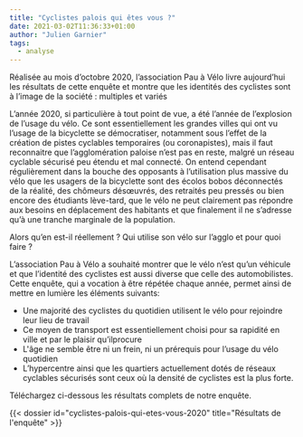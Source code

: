 ```yaml
---
title: "Cyclistes palois qui êtes vous ?"
date: 2021-03-02T11:36:33+01:00
author: "Julien Garnier"
tags:
  - analyse
---
```

Réalisée au mois d’octobre 2020, l’association Pau à Vélo livre aujourd’hui les résultats de cette enquête et montre que les identités des cyclistes sont à l’image de la société : multiples et variés

L’année 2020, si particulière à tout point de vue, a été l’année de l’explosion de l’usage du vélo. Ce sont essentiellement les grandes villes qui ont vu l’usage de la bicyclette se démocratiser, notamment sous l’effet de la création de pistes cyclables temporaires (ou coronapistes),  mais il faut reconnaitre que l’agglomération paloise n’est pas en reste, malgré un réseau cyclable sécurisé peu étendu et mal connecté. On entend cependant régulièrement dans la bouche des opposants à l’utilisation plus massive du vélo que les usagers de la bicyclette sont des écolos bobos déconnectés de la réalité, des chômeurs désœuvrés, des retraités peu pressés ou bien encore des étudiants lève-tard, que le vélo ne peut clairement pas répondre aux besoins en déplacement des habitants et que finalement il ne s’adresse qu’à une tranche marginale de la population.

Alors qu’en est-il réellement ? Qui utilise son vélo sur l’agglo et pour quoi faire ?

L’association Pau à Vélo a souhaité montrer que le vélo n’est qu’un véhicule et que l’identité des cyclistes est aussi diverse que celle des automobilistes. Cette enquête, qui a vocation à être répétée chaque année, permet ainsi de mettre en lumière les éléments suivants:

- Une majorité des cyclistes du quotidien utilisent le vélo pour rejoindre leur lieu de travail
- Ce moyen de transport est essentiellement choisi pour sa rapidité en ville et par le plaisir qu’ilprocure 
- L'âge ne semble être ni un frein, ni un prérequis pour l’usage du vélo quotidien
- L’hypercentre ainsi que les quartiers actuellement dotés de réseaux cyclables sécurisés sont ceux où la densité de cyclistes est la plus forte.

Téléchargez ci-dessous les résultats complets de notre enquête.

<div class="pure-g trombi">
{{< dossier id="cyclistes-palois-qui-etes-vous-2020" title="Résultats de l'enquête" >}}
</div>
